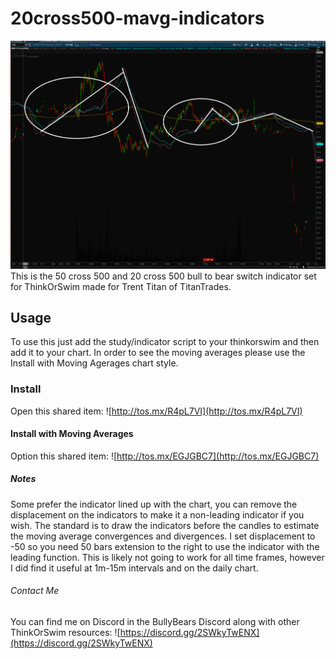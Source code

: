 # 20cross500-mavg-indicators
![iMAGE](main.png)
This is the 50 cross 500 and 20 cross 500 bull to bear switch indicator set for ThinkOrSwim made for Trent Titan of TitanTrades.
## Usage
To use this just add the study/indicator script to your thinkorswim and then add it to your chart.
In order to see the moving averages please use the Install with Moving Agerages chart style.
### Install
Open this shared item: ![http://tos.mx/R4pL7VI](http://tos.mx/R4pL7VI)
#### Install with Moving Averages
Option this shared item: ![http://tos.mx/EGJGBC7](http://tos.mx/EGJGBC7)
##### Notes
Some prefer the indicator lined up with the chart, you can remove the displacement on the indicators to make it a non-leading indicator if you wish. The standard is to draw the indicators before the candles to estimate the moving average convergences and divergences.
I set displacement to -50 so you need 50 bars extension to the right to use the indicator with the leading function.
This is likely not going to work for all time frames, however I did find it useful at 1m-15m intervals and on the daily chart.
###### Contact Me
You can find me on Discord in the BullyBears Discord along with other ThinkOrSwim resources: ![https://discord.gg/2SWkyTwENX](https://discord.gg/2SWkyTwENX)
